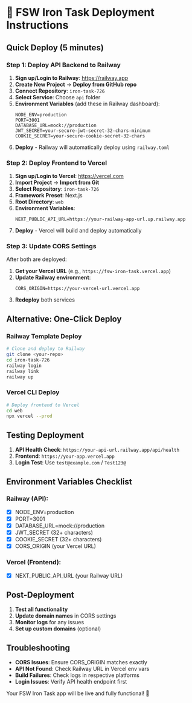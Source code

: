 # 🚀 FSW Iron Task Deployment Instructions

## Quick Deploy (5 minutes)

### Step 1: Deploy API Backend to Railway

1. **Sign up/Login to Railway**: https://railway.app
2. **Create New Project** → **Deploy from GitHub repo**
3. **Connect Repository**: `iron-task-726`
4. **Select Service**: Choose `api` folder
5. **Environment Variables** (add these in Railway dashboard):
   ```
   NODE_ENV=production
   PORT=3001
   DATABASE_URL=mock://production
   JWT_SECRET=your-secure-jwt-secret-32-chars-minimum
   COOKIE_SECRET=your-secure-cookie-secret-32-chars
   ```
6. **Deploy** - Railway will automatically deploy using `railway.toml`

### Step 2: Deploy Frontend to Vercel

1. **Sign up/Login to Vercel**: https://vercel.com
2. **Import Project** → **Import from Git**
3. **Select Repository**: `iron-task-726`
4. **Framework Preset**: Next.js
5. **Root Directory**: `web`
6. **Environment Variables**:
   ```
   NEXT_PUBLIC_API_URL=https://your-railway-app-url.up.railway.app
   ```
7. **Deploy** - Vercel will build and deploy automatically

### Step 3: Update CORS Settings

After both are deployed:
1. **Get your Vercel URL** (e.g., `https://fsw-iron-task.vercel.app`)
2. **Update Railway environment**:
   ```
   CORS_ORIGIN=https://your-vercel-url.vercel.app
   ```
3. **Redeploy** both services

## Alternative: One-Click Deploy

### Railway Template Deploy
```bash
# Clone and deploy to Railway
git clone <your-repo>
cd iron-task-726
railway login
railway link
railway up
```

### Vercel CLI Deploy
```bash
# Deploy frontend to Vercel
cd web
npx vercel --prod
```

## Testing Deployment

1. **API Health Check**: `https://your-api-url.railway.app/api/health`
2. **Frontend**: `https://your-app.vercel.app`
3. **Login Test**: Use `test@example.com` / `Test123@`

## Environment Variables Checklist

### Railway (API):
- [x] NODE_ENV=production
- [x] PORT=3001
- [x] DATABASE_URL=mock://production
- [x] JWT_SECRET (32+ characters)
- [x] COOKIE_SECRET (32+ characters)
- [x] CORS_ORIGIN (your Vercel URL)

### Vercel (Frontend):
- [x] NEXT_PUBLIC_API_URL (your Railway URL)

## Post-Deployment

1. **Test all functionality**
2. **Update domain names** in CORS settings
3. **Monitor logs** for any issues
4. **Set up custom domains** (optional)

## Troubleshooting

- **CORS Issues**: Ensure CORS_ORIGIN matches exactly
- **API Not Found**: Check Railway URL in Vercel env vars
- **Build Failures**: Check logs in respective platforms
- **Login Issues**: Verify API health endpoint first

Your FSW Iron Task app will be live and fully functional! 🎉